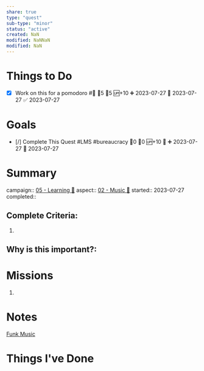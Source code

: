 ```yaml
---
share: true
type: "quest"
sub-type: "minor"
status: "active"
created: NaN 
modified: NaNNaN 
modified: NaN
---
```

# Things to Do
- [x] Work on this for a pomodoro #🎵 🍅5 🥄5 🆙+10 ➕ 2023-07-27 🛫 2023-07-27 ✅ 2023-07-27
# Goals
- [/] Complete This Quest #LMS #bureaucracy 🍅0 🥄0 🆙+10 🔼 ➕ 2023-07-27 🛫 2023-07-27
# Summary
campaign:: [05 - Learning 📜](../05%20-%20Learning%20%F0%9F%93%9C.md)
aspect:: [02 - Music 🎵](./02%20-%20Music%20%F0%9F%8E%B5.md)
started:: 2023-07-27
completed::
## Complete Criteria:
1. 

## Why is this important?:

# Missions
1.

# Notes
[Funk Music](../../Funk%20Music.md)

# Things I've Done